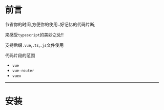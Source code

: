 # 前言

节省你的时间,方便你的使用..好记忆的代码片断;

来感受`typescript`的美妙之处!!

支持后缀`.vue`,`.ts`,`.js`文件使用

代码片段的范围

- `vue`
- `vue-router`
- `vuex`


---

# 安装
